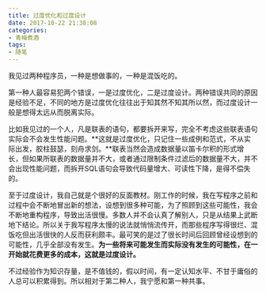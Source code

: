 ```yaml
---
title: 过度优化和过度设计
date: 2017-10-22 21:38:08
categories:
- 青梅煮酒
tags:
- 随笔
---
```

我见过两种程序员，一种是想做事的，一种是混饭吃的。

第一种人最容易犯两个错误，一是过度优化，二是过度设计。两种错误共同的原因是经验不足，不同的地方是过度优化往往出于知其然不知其所以然，而过度设计一般是想得太远从而脱离实际。

比如我见过的一个人，凡是联表的语句，都要拆开来写，完全不考虑这些联表语句实际会不会发生性能问题。**这就是过度优化，只记住一些成例和范式，不从实际出发，胶柱鼓瑟，刻舟求剑。**联表当然会造成数据量以笛卡尔积的形式增长，但如果所联表的数据量并不大，或者通过限制条件过滤后的数据量不大，并不会出现性能问题，而拆开SQL语句会导致代码量增大、可读性下降，是得不偿失的。

至于过度设计，我自己就是个很好的反面教材。刚工作的时候，我在写程序之前和过程中会不断地冒出新的想法，设想到很多种可能，为了照顾到这些可能性，我会不断地重构程序，导致出活很慢。多数人并不会认真了解别人，只是从结果上武断地下结论。所以关于我写程序太慢的说法就悄悄流传开，而那些程序写得很烂、混饭吃但出活很快的人反而获利颇丰。最可笑的是过了很长时间后回顾曾经设想到的可能性，几乎全部没有发生。**为一些将来可能发生而实际没有发生的可能性，在一开始就花费更多的成本，这就是过度设计。**

不过经验作为知识存量，是不值钱的，假以时间，有一定认知水平、不甘于庸俗的人总可以积累得到。所以相对于第二种人，我宁愿和第一种共事。

